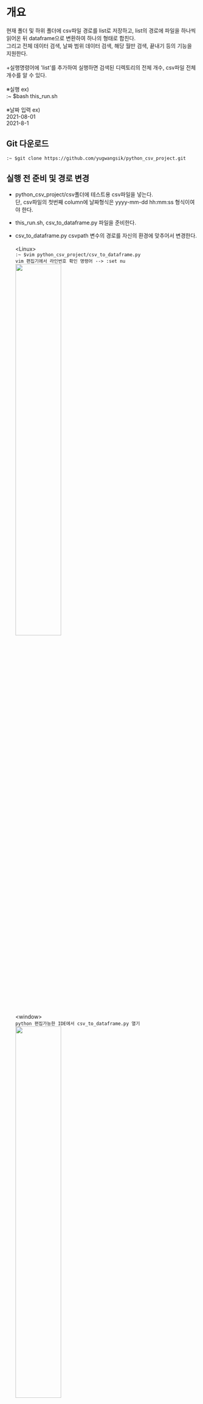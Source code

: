 # 개요
  현재 폴더 및 하위 폴더에 csv파일 경로를 list로 저장하고, list의 경로에 파일을 하나씩 읽어온 뒤 dataframe으로 변환하여 하나의 형태로 합친다.<br>
  그리고 전체 데이터 검색, 날짜 범위 데이터 검색, 해당 월만 검색, 끝내기 등의 기능을 지원한다.<br><br>
  +실행명령어에 'list'를 추가하여 실행하면 검색된 디렉토리의 전체 개수, csv파일 전체 개수를 알 수 있다.<br><br>
  ※실행 ex)<br>
    :~ $bash this_run.sh<br><br>
  ※날짜 입력 ex)<br>
    2021-08-01<br>
    2021-8-1<br>
    
    

## Git 다운로드
  ```:~ $git clone https://github.com/yugwangsik/python_csv_project.git```


## 실행 전 준비 및 경로 변경
  - python_csv_project/csv폴더에 테스트용 csv파일을 넣는다.<br> 
    단, csv파일의 첫번째 column에 날짜형식은 yyyy-mm-dd hh:mm:ss 형식이여야 한다.
  - this_run.sh, csv_to_dataframe.py 파일을 준비한다.
  - csv_to_dataframe.py csvpath 변수의 경로를 자신의 환경에 맞추어서 변경한다.<br><br>
    	&lt;Linux&gt;<br>
      ```:~ $vim python_csv_project/csv_to_dataframe.py```<br>
      ```vim 편집기에서 라인번호 확인 명령어 --> :set nu```<br>
      <img src="/img/linux_line.PNG" width="50%" height="50%"></img><br><br>
    &lt;window&gt;<br>
      ```python 편집가능한 IDE에서 csv_to_dataframe.py 열기```<br>
      <img src="/img/win_line.PNG" width="50%" height="50%"></img>
    
  - python_csv_project/csv에 테스트용 csv파일을 이동시킨다.<br><br>
    &lt;Linux&gt;<br>
    <img src="/img/linux_path.PNG" width="50%" height="50%"></img><br><br>
    &lt;window&gt;<br>
    <img src="/img/win_path.PNG" width="30%" height="30%"></img>
    
    
## 데이터 변환 및 출력
  - this_run.sh를 실행하면 csv_to_dataframe.py가 실행이 되고, 자신의 폴더 및 하위에 있는 csv파일의  경로를 리스트 형태로 저장한다.
  - 저장된 리스트에서 csv파일을 하나씩 dataframe 형태로 읽어와서 리스트에 저장한다.
  - dataframe형태로 저장된 리스트를 dataframe으로 다시 합친다.
  - 오름차순으로 정렬한 뒤 출력한다.


## 실행
  ```cd python_csv_project```<br>
  ```bash this.run.sh```
  
  
## 메뉴
  0.  끝내기&nbsp;&nbsp;&nbsp;&nbsp;&nbsp;&nbsp;&nbsp;&nbsp;&nbsp;&nbsp;&nbsp;&nbsp;&nbsp;&nbsp;&nbsp;&nbsp;&nbsp;&nbsp;&nbsp;&nbsp;&nbsp;&nbsp;&nbsp;&nbsp;&nbsp;&nbsp;&nbsp;&nbsp;-->  프로그램 종료
  1.  전체 데이터 검색&nbsp;&nbsp;&nbsp;&nbsp;&nbsp;&nbsp;&nbsp;&nbsp;&nbsp;&nbsp;&nbsp;-->  dataframe 전체 데이터 출력
  2.  날짜 범위 데이터 검색&nbsp;&nbsp;-->  시작날짜 ~ 종료날짜 입력하여 해당 범위 데이터만 출력
  3.  해당 월만 검색&nbsp;&nbsp;&nbsp;&nbsp;&nbsp;&nbsp;&nbsp;&nbsp;&nbsp;&nbsp;&nbsp;&nbsp;&nbsp;&nbsp;&nbsp;-->  1 ~ 12월까지 사용자가 입력한 월에 해당하는 데이터만 출력
  <br><br><img src="/img/menu.PNG" width="30%" height="30%"></img>

  
## 1. 전체 데이터 검색
  - 입력 칸에 1 입력한다.
  <br><img src="/img/select1.PNG" width="30%" height="30%"></img><br>
  

## 1-2. Result
  - 전체 데이터가 출력 되었는지 확인 한다.
    <br><img src="/img/select1_result.PNG" width="30%" height="30%"></img>
    
    
## 2-1. 날짜 범위 데이터 검색
  - 입력 칸에 2 입력한다.
  <br><img src="/img/select2.PNG" width="30%" height="30%"></img>


## 2-2. 날짜 입력
  - 날짜 입력 형식은 yyyy-mm-dd 형식 or yyyy-m-d 이다.
    <br><img src="/img/select2_date.PNG" width="30%" height="30%"></img>


## 2-3. Result
  - 입력한 날짜 범위에 맞는 데이터가 출력 되었는지 확인 한다.
    <br><img src="/img/select2_result.PNG" width="30%" height="30%"></img>


## 3-1. 해당 월만 검색
  - 입력 칸에 3 입력한다.
  <br><img src="/img/select3.PNG" width="30%" height="30%"></img>


## 3-2. 날짜 입력
  - 날짜 입력 형식은 yyyy-mm-dd 형식 or yyyy-m-d 이다.
  - 연도의 기준은 현재 연도를 기준으로 한다.
    <br><img src="/img/select3_date.PNG" width="30%" height="40%"></img>


## 3-3. Result
  - 입력한 날짜 범위에 맞는 데이터가 출력 되었는지 확인 한다.
    <br><img src="/img/select3_result.PNG" width="30%" height="30%"></img>



<!--## UPGRADE
  - 사용자가 원하는 월만 출력할 수 있도록 구현 요함<br>
  ex)<br>
  1번. 전체 검색<br>
  2번. 범위 검색<br>
  3번. 월만 검색<br>
-->
